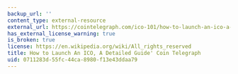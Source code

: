 ```yaml
---
backup_url: ''
content_type: external-resource
external_url: https://cointelegraph.com/ico-101/how-to-launch-an-ico-a-detailed-guide
has_external_license_warning: true
is_broken: true
license: https://en.wikipedia.org/wiki/All_rights_reserved
title: How to Launch An ICO, A Detailed Guide' Coin Telegraph
uid: 0711283d-55fc-44ca-8980-f13e43ddaa79
---
```

